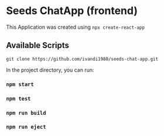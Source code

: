 # Seeds ChatApp (frontend)

This Application was created using `npx create-react-app`

## Available Scripts

`git clone https://github.com/ivandi1980/seeds-chat-app.git`


In the project directory, you can run:

### `npm start`
### `npm test`
### `npm run build`
### `npm run eject`

